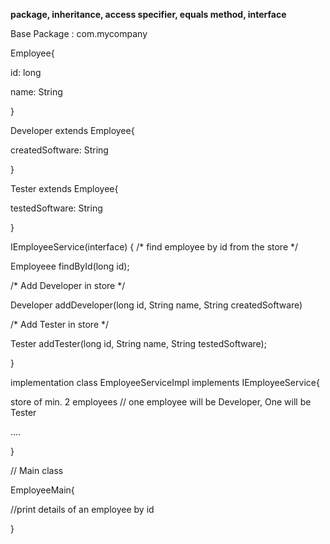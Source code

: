 **package, inheritance, access specifier, equals method, interface**

Base Package : com.mycompany

Employee{

id: long

name: String


}


Developer extends Employee{

createdSoftware: String

}


Tester extends Employee{

testedSoftware: String

}

IEmployeeService(interface)
{
/*
 find employee by id from the store
*/

 Employeee findById(long id);

/*
Add Developer in store
*/

 Developer addDeveloper(long id, String name, String createdSoftware)
 
 
/*
Add Tester in store
*/

 Tester addTester(long id, String name, String testedSoftware);

}


implementation class EmployeeServiceImpl implements IEmployeeService{

store of min. 2 employees // one employee will be Developer, One will be Tester 

 ....
 
 
 }


// Main class

EmployeeMain{

//print details of an employee by id

} 





